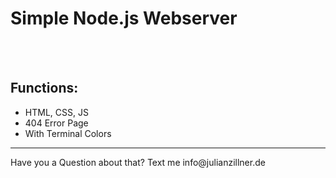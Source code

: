 <h1>Simple Node.js Webserver</h1><br><br>
<h2>Functions:</h2>
<ul>
  <li>HTML, CSS, JS</li>
  <li>404 Error Page</li>
  <li>With Terminal Colors</li>
</ul>
<hr>
Have you a Question about that? Text me info@julianzillner.de